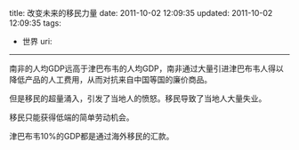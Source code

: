 title: 改变未来的移民力量
date: 2011-10-02 12:09:35
updated: 2011-10-02 12:09:35
tags: 
 - 世界
uri: 
---

南非的人均GDP远高于津巴布韦的人均GDP，南非通过大量引进津巴布韦人得以降低产品的人工费用，从而对抗来自中国等国的廉价商品。

但是移民的超量涌入，引发了当地人的愤怒。移民导致了当地人大量失业。

移民只能获得低端的简单劳动机会。

津巴布韦10%的GDP都是通过海外移民的汇款。